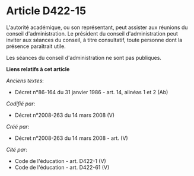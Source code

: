 # Article D422-15

L'autorité académique, ou son représentant, peut assister aux réunions du conseil d'administration. Le président du conseil
d'administration peut inviter aux séances du conseil, à titre consultatif, toute personne dont la présence paraîtrait utile.

Les séances du conseil d'administration ne sont pas publiques.

**Liens relatifs à cet article**

_Anciens textes_:

  - Décret n°86-164 du 31 janvier 1986 - art. 14, alinéas 1 et 2 (Ab)

_Codifié par_:

  - Décret n°2008-263 du 14 mars 2008 (V)

_Créé par_:

  - Décret n°2008-263 du 14 mars 2008 - art. (V)

_Cité par_:

  - Code de l'éducation - art. D422-1 (V)
  - Code de l'éducation - art. D422-61 (V)
